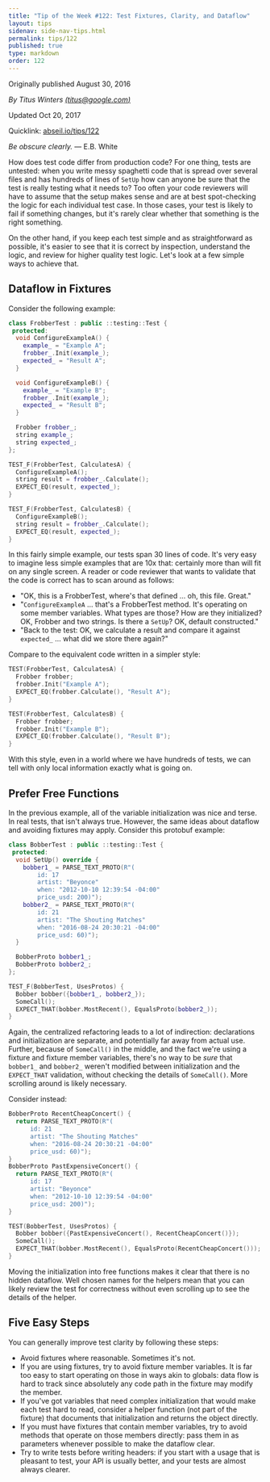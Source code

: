 ```yaml
---
title: "Tip of the Week #122: Test Fixtures, Clarity, and Dataflow"
layout: tips
sidenav: side-nav-tips.html
permalink: tips/122
published: true
type: markdown
order: 122
---
```


Originally published August 30, 2016

*By Titus Winters [(titus@google.com)](mailto:titus@google.com)*

Updated Oct 20, 2017

Quicklink: [abseil.io/tips/122](https://abseil.io/tips/122)

*Be obscure clearly.* — E.B. White

How does test code differ from production code? For one thing, tests are
untested: when you write messy spaghetti code that is spread over several files
and has hundreds of lines of `SetUp` how can anyone be sure that the test is
really testing what it needs to? Too often your code reviewers will have to
assume that the setup makes sense and are at best spot-checking the logic for
each individual test case. In those cases, your test is likely to fail if
something changes, but it's rarely clear whether that something is the right
something.

On the other hand, if you keep each test simple and as straightforward as
possible, it's easier to see that it is correct by inspection, understand the
logic, and review for higher quality test logic. Let's look at a few simple ways
to achieve that.

## Dataflow in Fixtures

Consider the following example:

```c++
class FrobberTest : public ::testing::Test {
 protected:
  void ConfigureExampleA() {
    example_ = "Example A";
    frobber_.Init(example_);
    expected_ = "Result A";
  }

  void ConfigureExampleB() {
    example_ = "Example B";
    frobber_.Init(example_);
    expected_ = "Result B";
  }

  Frobber frobber_;
  string example_;
  string expected_;
};

TEST_F(FrobberTest, CalculatesA) {
  ConfigureExampleA();
  string result = frobber_.Calculate();
  EXPECT_EQ(result, expected_);
}

TEST_F(FrobberTest, CalculatesB) {
  ConfigureExampleB();
  string result = frobber_.Calculate();
  EXPECT_EQ(result, expected_);
}
```

In this fairly simple example, our tests span 30 lines of code. It's very easy
to imagine less simple examples that are 10x that: certainly more than will fit
on any single screen. A reader or code reviewer that wants to validate that the
code is correct has to scan around as follows:

* "OK, this is a FrobberTest, where's that defined ... oh, this file. Great."
* "`ConfigureExampleA` ... that's a FrobberTest method. It's operating on some
  member variables. What types are those? How are they initialized? OK,
  Frobber and two strings. Is there a `SetUp`? OK, default constructed."
* "Back to the test: OK, we calculate a result and compare it against
  `expected_` ... what did we store there again?"

Compare to the equivalent code written in a simpler style:

```c++
TEST(FrobberTest, CalculatesA) {
  Frobber frobber;
  frobber.Init("Example A");
  EXPECT_EQ(frobber.Calculate(), "Result A");
}

TEST(FrobberTest, CalculatesB) {
  Frobber frobber;
  frobber.Init("Example B");
  EXPECT_EQ(frobber.Calculate(), "Result B");
}
```

With this style, even in a world where we have hundreds of tests, we can tell
with only local information exactly what is going on.

## Prefer Free Functions

In the previous example, all of the variable initialization was nice and terse.
In real tests, that isn't always true. However, the same ideas about dataflow
and avoiding fixtures may apply. Consider this protobuf example:

```c++
class BobberTest : public ::testing::Test {
 protected:
  void SetUp() override {
    bobber1_ = PARSE_TEXT_PROTO(R"(
        id: 17
        artist: "Beyonce"
        when: "2012-10-10 12:39:54 -04:00"
        price_usd: 200)");
    bobber2_ = PARSE_TEXT_PROTO(R"(
        id: 21
        artist: "The Shouting Matches"
        when: "2016-08-24 20:30:21 -04:00"
        price_usd: 60)");
  }

  BobberProto bobber1_;
  BobberProto bobber2_;
};

TEST_F(BobberTest, UsesProtos) {
  Bobber bobber({bobber1_, bobber2_});
  SomeCall();
  EXPECT_THAT(bobber.MostRecent(), EqualsProto(bobber2_));
}
```

Again, the centralized refactoring leads to a lot of indirection: declarations
and initialization are separate, and potentially far away from actual use.
Further, because of `SomeCall()` in the middle, and the fact we're using a
fixture and fixture member variables, there's no way to be *sure* that
`bobber1_` and `bobber2_` weren't modified between initialization and the
`EXPECT_THAT` validation, without checking the details of `SomeCall()`. More
scrolling around is likely necessary.

Consider instead:

```c++
BobberProto RecentCheapConcert() {
  return PARSE_TEXT_PROTO(R"(
      id: 21
      artist: "The Shouting Matches"
      when: "2016-08-24 20:30:21 -04:00"
      price_usd: 60)");
}
BobberProto PastExpensiveConcert() {
  return PARSE_TEXT_PROTO(R"(
      id: 17
      artist: "Beyonce"
      when: "2012-10-10 12:39:54 -04:00"
      price_usd: 200)");
}

TEST(BobberTest, UsesProtos) {
  Bobber bobber({PastExpensiveConcert(), RecentCheapConcert()});
  SomeCall();
  EXPECT_THAT(bobber.MostRecent(), EqualsProto(RecentCheapConcert()));
}
```

Moving the initialization into free functions makes it clear that there is no
hidden dataflow. Well chosen names for the helpers mean that you can likely
review the test for correctness without even scrolling up to see the details of
the helper.

## Five Easy Steps

You can generally improve test clarity by following these steps:

* Avoid fixtures where reasonable. Sometimes it's not.
* If you are using fixtures, try to avoid fixture member variables. It is far
  too easy to start operating on those in ways akin to globals: data flow is
  hard to track since absolutely any code path in the fixture may modify the
  member.
* If you've got variables that need complex initialization that would make
  each test hard to read, consider a helper function (not part of the fixture)
  that documents that initialization and returns the object directly.
* If you must have fixtures that contain member variables, try to avoid
  methods that operate on those members directly: pass them in as parameters
  whenever possible to make the dataflow clear.
* Try to write tests before writing headers: if you start with a usage that is
  pleasant to test, your API is usually better, and your tests are almost
  always clearer.
